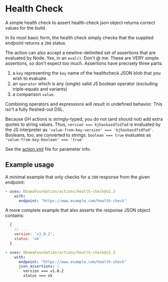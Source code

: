 # Health Check

A simple health check to assert health-check json object returns correct values for the build.

In its most basic form, the health check simply checks that the supplied endpoint returns a `200` status.

The action can also accept a newline-delimited set of assertions that are evaluated by Node. Yes, in an `eval()`. Don\'t @ me. These are VERY simple assertions, so don't expect too much. Assertions have precisely three parts:

  1. a `key` representing the `key` name of the healthcheck JSON blob that you wish to evaluate.
  2. an `operator` which is any (single) valid JS boolean operator (excluding triple-equals and variants)
  3. a comparison `value`.
  
Combining operators and expressions will result in undefined behavior. This isn't a fully fleshed-out DSL.

Because GH actions is stringly-typed, you do not (and should not) add extra quotes to string values. Thus, `version === kjhaskasdfsdfad` is evaluated by the JS interpreter as `'value-from-key-version' === 'kjhaskasdfsdfad'`. Booleans, too, are converted to strings: `boolean === true` evaluates as `'value-from-key-boolean' === 'true'`

See the [action.yml](./action.yml) file for parameter info.

## Example usage

A minimal example that only checks for a `200` response from the given endpoint:

```yaml
- uses: ObamaFoundation/actions/health-check@v2.3
    with:
      endpoint: "https://www.example.com/health-check"
```

A more complete example that also asserts the response JSON object contains:

```javascript
  {
    // ...
    version: 'v1.0.2',
    status: 'ok'
  }
```

```yaml
- uses: ObamaFoundation/actions/health-check@v2.3
    with:
      endpoint: "https://www.example.com/health-check"
      json_assertions: |
        version === v1.0.2
        status === ok
```
